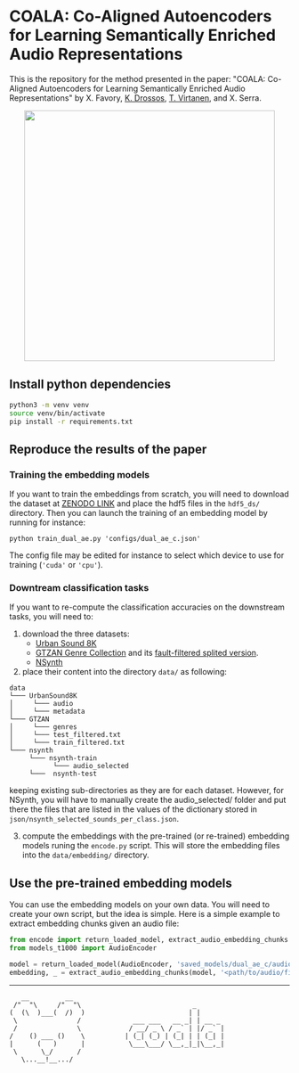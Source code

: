 # COALA: Co-Aligned Autoencoders for Learning Semantically Enriched Audio Representations

This is the repository for the method presented in the paper: "COALA: Co-Aligned Autoencoders for Learning Semantically Enriched Audio Representations" by X. Favory, [K. Drossos](https://kdrossos.net), [T. Virtanen](https://tutcris.tut.fi/portal/en/persons/tuomas-virtanen(210e58bb-c224-40a9-bf6c-5b786297e841).html), and X. Serra.


<p align="center">
  <img src="https://user-images.githubusercontent.com/10927428/84180915-9331a580-aa88-11ea-847d-10a5886f6052.png" width="450" />
</p>


## Install python dependencies
```sh
python3 -m venv venv
source venv/bin/activate
pip install -r requirements.txt
```

## Reproduce the results of the paper

### Training the embedding models


If you want to train the embeddings from scratch, you will need to download the dataset at [ZENODO LINK]() and place the hdf5 files in the `hdf5_ds/` directory.
Then you can launch the training of an embedding model by running for instance:
```
python train_dual_ae.py 'configs/dual_ae_c.json'
```
The config file may be edited for instance to select which device to use for training (`'cuda'` or `'cpu'`).


### Downtream classification tasks

If you want to re-compute the classification accuracies on the downstream tasks, you will need to:
1. download the three datasets:
   - [Urban Sound 8K](https://urbansounddataset.weebly.com/urbansound8k.html)
   - [GTZAN Genre Collection](http://marsyas.info/downloads/datasets.html) and its [fault-filtered splited version](https://github.com/jongpillee/music_dataset_split/tree/master/GTZAN_split).
   - [NSynth](https://magenta.tensorflow.org/datasets/nsynth)
2. place their content into the directory `data/` as following:

```
data
└─── UrbanSound8K
│     └─── audio
│     └─── metadata
└─── GTZAN
│     └─── genres
│     └─── test_filtered.txt
│     └─── train_filtered.txt
└─── nsynth
     └─── nsynth-train
           └─── audio_selected
     └───  nsynth-test
```

keeping existing sub-directories as they are for each dataset.
However, for NSynth, you will have to manually create the audio_selected/ folder and put there the files that are listed in the values of the dictionary stored in `json/nsynth_selected_sounds_per_class.json`.
  

3. compute the embeddings with the pre-trained (or re-trained) embedding models runing the `encode.py` script.
  This will store the embedding files into the `data/embedding/` directory.


## Use the pre-trained embedding models

You can use the embedding models on your own data.
You will need to create your own script, but the idea is simple.
Here is a simple example to extract embedding chunks given an audio file:

```python
from encode import return_loaded_model, extract_audio_embedding_chunks
from models_t1000 import AudioEncoder

model = return_loaded_model(AudioEncoder, 'saved_models/dual_ae_c/audio_encoder_epoch_200.pt')
embedding, _ = extract_audio_embedding_chunks(model, '<path/to/audio/file>')
```


---
```
   __         __            
 /"  "\     /"  "\                            _    
(  (\  )___(  /)  )                          | |    
 \               /             ___ ___   __ _| | __ _ 
 /               \            / __/ _ \ / _` | |/ _` |
/    () ___ ()    \          | (_| (_) | (_| | | (_| |
|      (   )      |           \___\___/ \__,_|_|\__,_|
 \      \_/      /           
   \...__!__.../              
```
